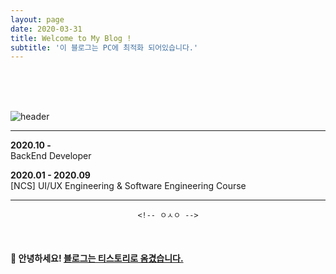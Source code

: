 ```yaml
---
layout: page
date: 2020-03-31
title: Welcome to My Blog !
subtitle: '이 블로그는 PC에 최적화 되어있습니다.'
---
```

<br>
<br>
<br>

<!--
[![Typing SVG](https://readme-typing-svg.herokuapp.com?font=nanumgothic&color=F5F7F4&size=28&vCenter=true&width=405&height=55&lines=Hi!+i+am+HEONIL+%F0%9F%91%A8%E2%80%8D%F0%9F%92%BB)](https://git.io/typing-svg)
-->

![header](https://capsule-render.vercel.app/api?type=Waving&color=timeGradient&height=300&section=header&text=HI,%20I%20AM%20HEONIL&fontSize=90)

-----

**2020.10 -**  
BackEnd Developer

**2020.01 - 2020.09**  
[NCS] UI/UX Engineering & Software Engineering Course

<!-- #### <a href="https://iamheonil.github.io/project/" target="_blank">지금까지 작업한 프로젝트 보러가기</a> -->

-----

<div align="center"> 

    <!-- ㅇㅅㅇ -->
  
</div>

<br>

<!--
**iamheonil/iamheonil** is a ✨ _special_ ✨ repository because its `README.md` (this file) appears on your GitHub profile.

Here are some ideas to get you started:

- 🔭 I’m currently working on ...
- 🌱 I’m currently learning ...
- 👯 I’m looking to collaborate on ...
- 🤔 I’m looking for help with ...
- 💬 Ask me about ...
- 📫 How to reach me: ...
- 😄 Pronouns: ...
- ⚡ Fun fact: ...
-->

#### 👋 안녕하세요! [블로그는 티스토리로 옴겼습니다.](https://heonil.tistory.com) <br>

<br>
<br>
<br>
<br>
<br>
<br>